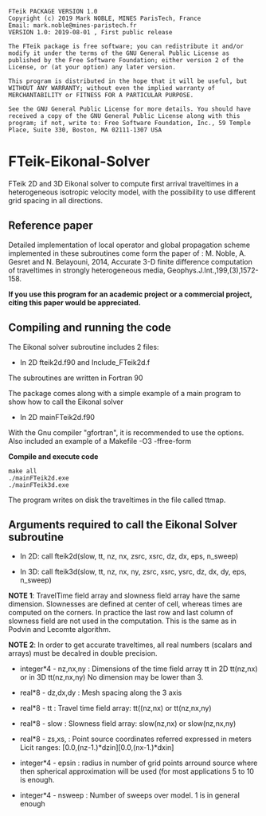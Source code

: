  
    FTeik PACKAGE VERSION 1.0
    Copyright (c) 2019 Mark NOBLE, MINES ParisTech, France
    Email: mark.noble@mines-paristech.fr
    VERSION 1.0: 2019-08-01 , First public release 
 
    The FTeik package is free software; you can redistribute it and/or modify it under the terms of the GNU General Public License as published by the Free Software Foundation; either version 2 of the License, or (at your option) any later version.
    
    This program is distributed in the hope that it will be useful, but WITHOUT ANY WARRANTY; without even the implied warranty of MERCHANTABILITY or FITNESS FOR A PARTICULAR PURPOSE.
    
    See the GNU General Public License for more details. You should have received a copy of the GNU General Public License along with this program; if not, write to: Free Software Foundation, Inc., 59 Temple Place, Suite 330, Boston, MA 02111-1307 USA

# FTeik-Eikonal-Solver

FTeik 2D and 3D Eikonal solver to compute first arrival traveltimes in a heterogeneous isotropic velocity model, with the possibility to use different grid spacing in all directions.

## Reference paper
Detailed implementation of local operator and global propagation scheme implemented in these subroutines come form the paper of : M. Noble, A. Gesret and N. Belayouni, 2014, Accurate 3-D finite difference computation of traveltimes in strongly heterogeneous media, Geophys.J.Int.,199,(3),1572-158.

**If you use this program for an academic project or a commercial project, citing this paper would be appreciated.**

## Compiling and running the code

The Eikonal solver subroutine includes 2 files:
- In 2D fteik2d.f90 and Include_FTeik2d.f

The subroutines are written in Fortran 90

The package comes along with a simple example of a main program to show how to call the Eikonal solver
- In 2D mainFTeik2d.f90

With the Gnu compiler "gfortran", it is recommended to use the options. Also included an example of a Makefile
  -O3 -ffree-form
  
  **Compile and execute code**
  
 ```console
 make all
 ./mainFTeik2d.exe
 ./mainFTeik3d.exe
 ```
 The program writes on disk the traveltimes in the file called ttmap.

## Arguments required to call the Eikonal Solver subroutine

 - In 2D: call fteik2d(slow, tt, nz, nx, zsrc, xsrc, dz, dx, eps, n_sweep)
 
 - In 3D: call fteik3d(slow, tt, nz, nx, ny, zsrc, xsrc, ysrc, dz, dx, dy, eps, n_sweep)
 
 **NOTE 1**: TravelTime field array and slowness field array have the same
           dimension. Slownesses are defined at center of cell, whereas times
           are computed on the corners. In practice the last row and last
           column of slowness field are not used in the computation. This is
           the same as in Podvin and Lecomte algorithm.

 **NOTE 2**: In order to get accurate traveltimes, all real numbers (scalars and arrays)
           must be decalred in double precision.

- integer*4 - nz,nx,ny : Dimensions of the time field array tt
                      in 2D tt(nz,nx) or in 3D tt(nz,nx,ny)
                      No dimension may be lower than 3.

 - real*8    - dz,dx,dy : Mesh spacing along the 3 axis

 - real*8    - tt       : Travel time field array: tt((nz,nx) or tt(nz,nx,ny)

 - real*8    - slow     : Slowness field array: slow(nz,nx) or slow(nz,nx,ny)

 - real*8    - zs,xs, : Point source coordinates referred expressed in meters
                    Licit ranges: [0.0,(nz-1.)*dzin][0.0,(nx-1.)*dxin]

 - integer*4 - epsin : radius in number of grid points arround source where then
                   spherical approximation will be used (for most applications
                   5 to 10 is enough.

 - integer*4 - nsweep : Number of sweeps over model. 1 is in general enough

